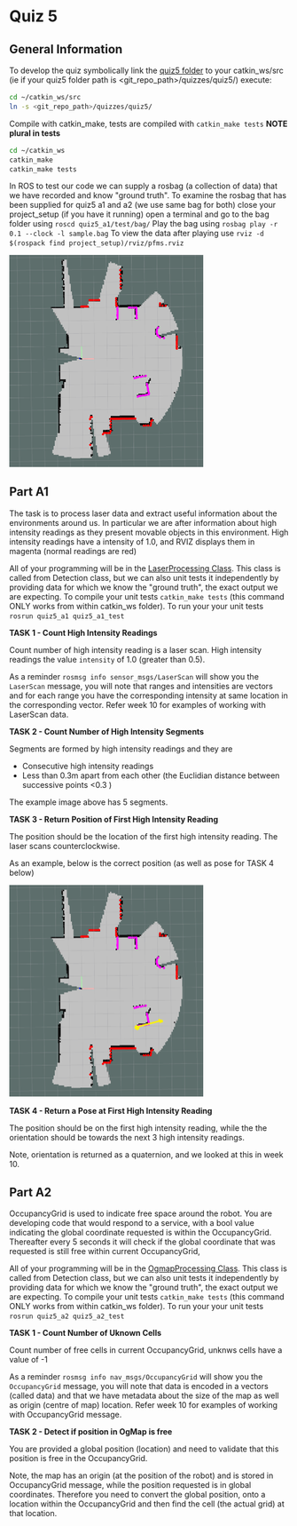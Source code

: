 Quiz 5
======

General Information
------
To develop the quiz  symbolically link the [quiz5 folder](.) to your catkin_ws/src (ie if your quiz5 folder path is <git_repo_path>/quizzes/quiz5/) execute:

```bash
cd ~/catkin_ws/src
ln -s <git_repo_path>/quizzes/quiz5/
```
Compile with catkin_make, tests are compiled with `catkin_make tests` **NOTE plural in tests** 

```bash
cd ~/catkin_ws
catkin_make
catkin_make tests
```

In ROS to test our code we can supply a rosbag (a collection of data) that we have recorded and know "ground truth". To examine the rosbag that has been supplied for quiz5 a1 and a2 (we use same bag for both) close your project_setup (if you have it running) open a terminal and go to the bag folder using `roscd quiz5_a1/test/bag/`
Play the bag using `rosbag play -r 0.1 --clock -l sample.bag`
To view the data after playing use `rviz -d $(rospack find project_setup)/rviz/pfms.rviz`

 

<img src="./pic/a1_example.png" style="zoom: 50%;" />



Part A1
------

The task is to process laser data and extract useful information about the environments around us. In particular we are after information about high intensity readings as they present movable objects in this environment. High intensity readings have a intensity of 1.0, and RVIZ displays them in magenta (normal readings are red)

All of your programming will be in the [LaserProcessing Class](./a1/src/laserprocessing.h). This class is called from  Detection class, but we can also unit tests it independently by providing data for which we know the "ground truth", the exact output we are expecting.  To compile your unit tests `catkin_make tests`  (this command ONLY works from within catkin_ws folder). To run your your unit tests `rosrun quiz5_a1 quiz5_a1_test`

**TASK 1 - Count High Intensity Readings**

Count number of high intensity reading is a laser scan. High intensity readings the value `intensity` of 1.0 (greater than 0.5). 

As a reminder `rosmsg info sensor_msgs/LaserScan` will show you the `LaserScan` message, you will note that ranges and intensities are vectors and for each range you have the corresponding intensity at same location in the corresponding vector. Refer week 10 for examples of working with LaserScan data.

**TASK 2 - Count Number of High Intensity Segments**

Segments are formed by high intensity readings and they are
   * Consecutive high intensity readings
   * Less than 0.3m apart from each other (the Euclidian distance between successive points <0.3  )

The example image above has 5 segments.

**TASK 3 - Return Position of First High Intensity Reading**

The position should be the location of the first high intensity reading. The laser scans counterclockwise. 

As an example, below is the correct position (as well as pose for TASK 4 below)

<img src="./pic/a1_pose.png" style="zoom: 50%;" />

**TASK 4 - Return a Pose at First High Intensity Reading**

The position should be on the first high intensity reading, while the the orientation should be towards the next 3 high intensity readings. 

Note, orientation is returned as a quaternion, and we looked at this in week 10. 

## Part A2

OccupancyGrid is used to indicate free space around the robot. You are developing code that would respond to a service, with a bool value indicating the global coordinate requested is within the OccupancyGrid. Thereafter every 5 seconds it will check if the global coordinate that was requested is still free within current OccupancyGrid, 

All of your programming will be in the [OgmapProcessing Class](./a2/src/ogmapprocessing.h). This class is called from  Detection class, but we can also unit tests it independently by providing data for which we know the "ground truth", the exact output we are expecting.  To compile your unit tests `catkin_make tests`  (this command ONLY works from within catkin_ws folder). To run your your unit tests `rosrun quiz5_a2 quiz5_a2_test`

**TASK 1 - Count Number of Uknown Cells**

Count number of free cells in current OccupancyGrid, unknws cells have a value of -1

As a reminder `rosmsg info nav_msgs/OccupancyGrid` will show you the `OccupancyGrid` message, you will note that data is encoded in a vectors (called data) and that we have metadata about the size of the map as well as origin (centre of map) location. Refer week 10 for examples of working with OccupancyGrid message.

**TASK 2 - Detect if position in OgMap is free**

You are provided a global position (location) and need to validate that this position is free in the OccupancyGrid. 

Note, the map has an origin (at the position of the robot) and is stored in OccupancyGrid message, while the position requested is in global coordinates. Therefore you need to convert the global position, onto a location within the OccupancyGrid and then find the cell (the actual grid) at that location.

